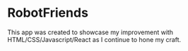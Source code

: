 # RobotFriends

This app was created to showcase my improvement with HTML/CSS/Javascript/React as I continue to hone my craft.
